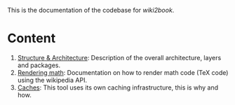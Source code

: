 This is the documentation of the codebase for *wiki2book*.

# Content

1. [Structure & Architecture](architecture.md): Description of the overall architecture, layers and packages.
2. [Rendering math](rendering-math.md): Documentation on how to render math code (TeX code) using the wikipedia API.
3. [Caches](caches.md): This tool uses its own caching infrastructure, this is why and how.